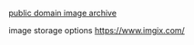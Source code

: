 
[public domain image archive](https://pdimagearchive.org/)

image storage options
https://www.imgix.com/
